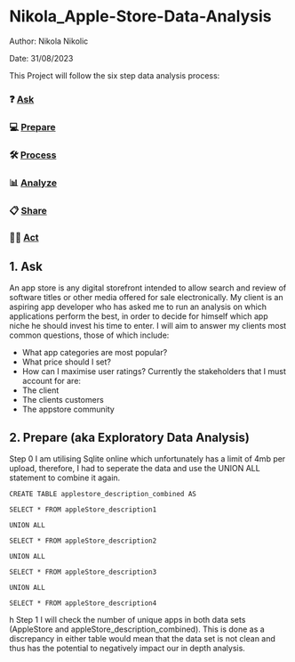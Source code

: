# Nikola_Apple-Store-Data-Analysis


Author: Nikola Nikolic 

Date: 31/08/2023

This Project will follow the six step data analysis process: 
### ❓ [Ask](#1-ask)
### 💻 [Prepare](#2-prepare)
### 🛠 [Process](#3-process)
### 📊 [Analyze](#4-analyze)
### 📋 [Share](#5-share)
### 🧗‍♀️ [Act](#6-act)


## 1. Ask 
An app store is any digital storefront intended to allow search and review of software titles or other media offered for sale electronically. My client is an aspiring app developer who has asked me to run an analysis on which applications perform the best, in order to decide for himself which app niche he should invest his time to enter. I will aim to answer my clients most common questions, those of which include: 
 - What app categories are most popular?
 - What price should I set?
 - How can I maximise user ratings?
Currently the stakeholders that I must account for are:
 - The client
 - The clients customers
 - The appstore community

## 2. Prepare (aka Exploratory Data Analysis)
Step 0
I am utilising Sqlite online which unfortunately has a limit of 4mb per upload, therefore, I had to seperate the data and use the UNION ALL statement to combine it again. 
```
CREATE TABLE applestore_description_combined AS 

SELECT * FROM appleStore_description1 

UNION ALL 

SELECT * FROM appleStore_description2

UNION ALL

SELECT * FROM appleStore_description3

UNION ALL

SELECT * FROM appleStore_description4

```
h
Step 1
I will check the number of unique apps in both data sets (AppleStore and appleStore_description_combined). This is done as a discrepancy in either table would mean that the data set is not clean and thus has the potential to negatively impact our in depth analysis. 









